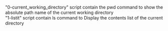 "0-current_working_directory" script contain the pwd command to show the absolute path name of the current working directory <br>
"1-listit" script contain ls command to Display the contents list of the current directory
